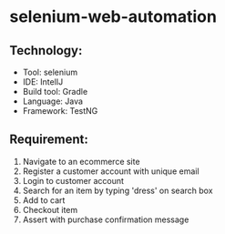 # selenium-web-automation
## Technology:
- Tool: selenium
- IDE: IntelIJ
- Build tool: Gradle
- Language: Java
- Framework: TestNG


## Requirement:
1. Navigate to an ecommerce site
2. Register a customer account with unique email
3. Login to customer account
4. Search for an item by typing 'dress' on search box
5. Add to cart
6. Checkout item
7. Assert with purchase confirmation message
